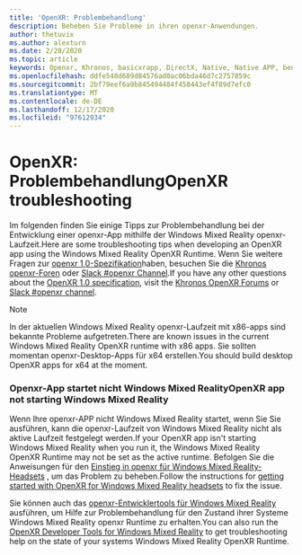 ```yaml
---
title: 'OpenXR: Problembehandlung'
description: Beheben Sie Probleme in ihren openxr-Anwendungen.
author: thetuvix
ms.author: alexturn
ms.date: 2/28/2020
ms.topic: article
keywords: Openxr, Khronos, basicxrapp, DirectX, Native, Native APP, benutzerdefinierte Engine, Middleware, Problembehandlung
ms.openlocfilehash: ddfe548d689d84576ad0ac06bda46d7c2757859c
ms.sourcegitcommit: 2bf79eef6a9b845494484f458443ef4f89d7efc0
ms.translationtype: MT
ms.contentlocale: de-DE
ms.lasthandoff: 12/17/2020
ms.locfileid: "97612934"
---
```

# <a name="openxr-troubleshooting"></a><span data-ttu-id="85d3e-104">OpenXR: Problembehandlung</span><span class="sxs-lookup"><span data-stu-id="85d3e-104">OpenXR troubleshooting</span></span>

<span data-ttu-id="85d3e-105">Im folgenden finden Sie einige Tipps zur Problembehandlung bei der Entwicklung einer openxr-App mithilfe der Windows Mixed Reality openxr-Laufzeit.</span><span class="sxs-lookup"><span data-stu-id="85d3e-105">Here are some troubleshooting tips when developing an OpenXR app using the Windows Mixed Reality OpenXR Runtime.</span></span>  <span data-ttu-id="85d3e-106">Wenn Sie weitere Fragen zur <a href="https://www.khronos.org/registry/OpenXR/specs/1.0/html/xrspec.html" target="_blank">openxr 1,0-Spezifikation</a>haben, besuchen Sie die <a href="https://community.khronos.org/c/openxr" target="_blank">Khronos openxr-Foren</a> oder <a href="https://khr.io/slack" target="_blank">Slack #openxr Channel</a>.</span><span class="sxs-lookup"><span data-stu-id="85d3e-106">If you have any other questions about the <a href="https://www.khronos.org/registry/OpenXR/specs/1.0/html/xrspec.html" target="_blank">OpenXR 1.0 specification</a>, visit the <a href="https://community.khronos.org/c/openxr" target="_blank">Khronos OpenXR Forums</a> or <a href="https://khr.io/slack" target="_blank">Slack #openxr channel</a>.</span></span>

>[!NOTE]
><span data-ttu-id="85d3e-107">In der aktuellen Windows Mixed Reality openxr-Laufzeit mit x86-apps sind bekannte Probleme aufgetreten.</span><span class="sxs-lookup"><span data-stu-id="85d3e-107">There are known issues in the current Windows Mixed Reality OpenXR runtime with x86 apps.</span></span>  <span data-ttu-id="85d3e-108">Sie sollten momentan openxr-Desktop-Apps für x64 erstellen.</span><span class="sxs-lookup"><span data-stu-id="85d3e-108">You should build desktop OpenXR apps for x64 at the moment.</span></span>

### <a name="openxr-app-not-starting-windows-mixed-reality"></a><span data-ttu-id="85d3e-109">Openxr-App startet nicht Windows Mixed Reality</span><span class="sxs-lookup"><span data-stu-id="85d3e-109">OpenXR app not starting Windows Mixed Reality</span></span>

<span data-ttu-id="85d3e-110">Wenn Ihre openxr-APP nicht Windows Mixed Reality startet, wenn Sie Sie ausführen, kann die openxr-Laufzeit von Windows Mixed Reality nicht als aktive Laufzeit festgelegt werden.</span><span class="sxs-lookup"><span data-stu-id="85d3e-110">If your OpenXR app isn't starting Windows Mixed Reality when you run it, the Windows Mixed Reality OpenXR Runtime may not be set as the active runtime.</span></span> <span data-ttu-id="85d3e-111">Befolgen Sie die Anweisungen für den [Einstieg in openxr für Windows Mixed Reality-Headsets](openxr-getting-started.md#getting-started-with-openxr-for-windows-mixed-reality-headsets) , um das Problem zu beheben.</span><span class="sxs-lookup"><span data-stu-id="85d3e-111">Follow the instructions for [getting started with OpenXR for Windows Mixed Reality headsets](openxr-getting-started.md#getting-started-with-openxr-for-windows-mixed-reality-headsets) to fix the issue.</span></span>

<span data-ttu-id="85d3e-112">Sie können auch das [openxr-Entwicklertools für Windows Mixed Reality](openxr-getting-started.md#getting-the-openxr-developer-tools-for-windows-mixed-reality) ausführen, um Hilfe zur Problembehandlung für den Zustand ihrer Systeme Windows Mixed Reality openxr Runtime zu erhalten.</span><span class="sxs-lookup"><span data-stu-id="85d3e-112">You can also run the [OpenXR Developer Tools for Windows Mixed Reality](openxr-getting-started.md#getting-the-openxr-developer-tools-for-windows-mixed-reality) to get troubleshooting help on the state of your systems Windows Mixed Reality OpenXR Runtime.</span></span>
